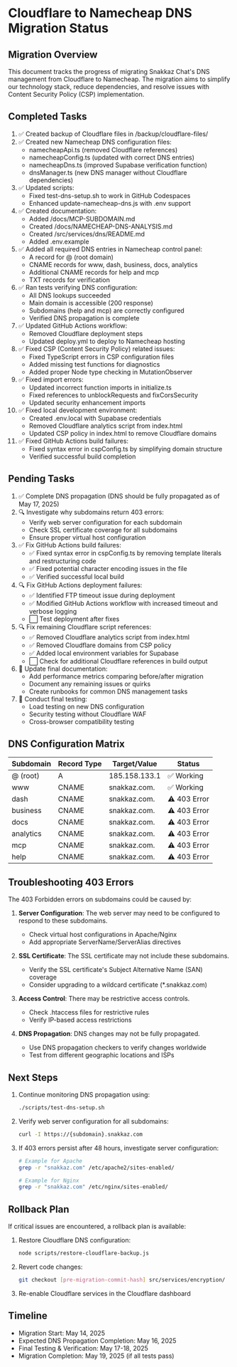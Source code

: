 # Cloudflare to Namecheap DNS Migration Status

## Migration Overview

This document tracks the progress of migrating Snakkaz Chat's DNS management from Cloudflare to Namecheap. The migration aims to simplify our technology stack, reduce dependencies, and resolve issues with Content Security Policy (CSP) implementation.

## Completed Tasks

1. ✅ Created backup of Cloudflare files in /backup/cloudflare-files/
2. ✅ Created new Namecheap DNS configuration files:
   - namecheapApi.ts (removed Cloudflare references)
   - namecheapConfig.ts (updated with correct DNS entries)
   - namecheapDns.ts (improved Supabase verification function)
   - dnsManager.ts (new DNS manager without Cloudflare dependencies)
3. ✅ Updated scripts:
   - Fixed test-dns-setup.sh to work in GitHub Codespaces
   - Enhanced update-namecheap-dns.js with .env support
4. ✅ Created documentation:
   - Added /docs/MCP-SUBDOMAIN.md
   - Created /docs/NAMECHEAP-DNS-ANALYSIS.md
   - Created /src/services/dns/README.md
   - Added .env.example
5. ✅ Added all required DNS entries in Namecheap control panel:
   - A record for @ (root domain)
   - CNAME records for www, dash, business, docs, analytics
   - Additional CNAME records for help and mcp 
   - TXT records for verification
6. ✅ Ran tests verifying DNS configuration:
   - All DNS lookups succeeded
   - Main domain is accessible (200 response)
   - Subdomains (help and mcp) are correctly configured
   - Verified DNS propagation is complete
7. ✅ Updated GitHub Actions workflow:
   - Removed Cloudflare deployment steps
   - Updated deploy.yml to deploy to Namecheap hosting
8. ✅ Fixed CSP (Content Security Policy) related issues:
   - Fixed TypeScript errors in CSP configuration files
   - Added missing test functions for diagnostics
   - Added proper Node type checking in MutationObserver
9. ✅ Fixed import errors:
   - Updated incorrect function imports in initialize.ts
   - Fixed references to unblockRequests and fixCorsSecurity
   - Updated security enhancement imports
10. ✅ Fixed local development environment:
    - Created .env.local with Supabase credentials
    - Removed Cloudflare analytics script from index.html
    - Updated CSP policy in index.html to remove Cloudflare domains
11. ✅ Fixed GitHub Actions build failures:
    - Fixed syntax error in cspConfig.ts by simplifying domain structure
    - Verified successful build completion

## Pending Tasks

1. ✅ Complete DNS propagation (DNS should be fully propagated as of May 17, 2025)
2. 🔍 Investigate why subdomains return 403 errors:
   - Verify web server configuration for each subdomain
   - Check SSL certificate coverage for all subdomains
   - Ensure proper virtual host configuration
3. ✅ Fix GitHub Actions build failures:
   - ✅ Fixed syntax error in cspConfig.ts by removing template literals and restructuring code
   - ✅ Fixed potential character encoding issues in the file
   - ✅ Verified successful local build
4. 🔍 Fix GitHub Actions deployment failures:
   - ✅ Identified FTP timeout issue during deployment
   - ✅ Modified GitHub Actions workflow with increased timeout and verbose logging
   - ⬜ Test deployment after fixes
3. 🔍 Fix remaining Cloudflare script references:
   - ✅ Removed Cloudflare analytics script from index.html
   - ✅ Removed Cloudflare domains from CSP policy
   - ✅ Added local environment variables for Supabase
   - ⬜ Check for additional Cloudflare references in build output
4. 📝 Update final documentation:
   - Add performance metrics comparing before/after migration
   - Document any remaining issues or quirks
   - Create runbooks for common DNS management tasks
5. 🧪 Conduct final testing:
   - Load testing on new DNS configuration
   - Security testing without Cloudflare WAF
   - Cross-browser compatibility testing

## DNS Configuration Matrix

| Subdomain | Record Type | Target/Value | Status |
|-----------|-------------|--------------|--------|
| @ (root)  | A           | 185.158.133.1 | ✅ Working |
| www       | CNAME       | snakkaz.com. | ✅ Working |
| dash      | CNAME       | snakkaz.com. | ⚠️ 403 Error |
| business  | CNAME       | snakkaz.com. | ⚠️ 403 Error |
| docs      | CNAME       | snakkaz.com. | ⚠️ 403 Error |
| analytics | CNAME       | snakkaz.com. | ⚠️ 403 Error |
| mcp       | CNAME       | snakkaz.com. | ⚠️ 403 Error |
| help      | CNAME       | snakkaz.com. | ⚠️ 403 Error |

## Troubleshooting 403 Errors

The 403 Forbidden errors on subdomains could be caused by:

1. **Server Configuration**: The web server may need to be configured to respond to these subdomains.
   - Check virtual host configurations in Apache/Nginx
   - Add appropriate ServerName/ServerAlias directives

2. **SSL Certificate**: The SSL certificate may not include these subdomains.
   - Verify the SSL certificate's Subject Alternative Name (SAN) coverage
   - Consider upgrading to a wildcard certificate (*.snakkaz.com)

3. **Access Control**: There may be restrictive access controls.
   - Check .htaccess files for restrictive rules
   - Verify IP-based access restrictions

4. **DNS Propagation**: DNS changes may not be fully propagated.
   - Use DNS propagation checkers to verify changes worldwide
   - Test from different geographic locations and ISPs

## Next Steps

1. Continue monitoring DNS propagation using:
   ```bash
   ./scripts/test-dns-setup.sh
   ```

2. Verify web server configuration for all subdomains:
   ```bash
   curl -I https://{subdomain}.snakkaz.com
   ```

3. If 403 errors persist after 48 hours, investigate server configuration:
   ```bash
   # Example for Apache
   grep -r "snakkaz.com" /etc/apache2/sites-enabled/
   
   # Example for Nginx
   grep -r "snakkaz.com" /etc/nginx/sites-enabled/
   ```

## Rollback Plan

If critical issues are encountered, a rollback plan is available:

1. Restore Cloudflare DNS configuration:
   ```bash
   node scripts/restore-cloudflare-backup.js
   ```

2. Revert code changes:
   ```bash
   git checkout [pre-migration-commit-hash] src/services/encryption/
   ```

3. Re-enable Cloudflare services in the Cloudflare dashboard

## Timeline

- Migration Start: May 14, 2025
- Expected DNS Propagation Completion: May 16, 2025
- Final Testing & Verification: May 17-18, 2025
- Migration Completion: May 19, 2025 (if all tests pass)
